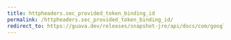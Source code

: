 ```yaml
---
title: httpheaders.sec_provided_token_binding_id
permalink: /httpheaders.sec_provided_token_binding_id/
redirect_to: https://guava.dev/releases/snapshot-jre/api/docs/com/google/common/net/HttpHeaders.html#SEC_PROVIDED_TOKEN_BINDING_ID
---
```

